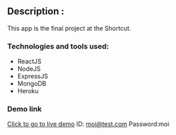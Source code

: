 ## Description :
   This app is the final project at the Shortcut.
   
### Technologies and tools used:
  - ReactJS
  - NodeJS
  - ExpressJS
  - MongoDB
  - Heroku

### Demo link
[Click to go to live demo](https://fullstack-events-app.herokuapp.com/)
ID: moi@test.com  Password:moi
